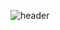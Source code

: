 ![header](https://capsule-render.vercel.app/api?type=slice&color=auto&height=300&section=header&text=박형우&fontSize=90)
